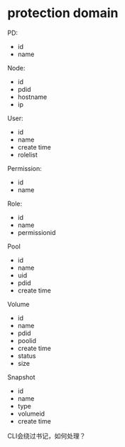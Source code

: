 
# protection domain

PD:

- id
- name

Node:

- id
- pdid
- hostname
- ip

User:

- id
- name
- create time
- rolelist

Permission:

- id
- name

Role:

- id
- name
- permissionid

Pool

- id
- name
- uid
- pdid
- create time

Volume

- id
- name
- pdid
- poolid
- create time
- status
- size

Snapshot

- id
- name
- type
- volumeid
- create time

CLI会绕过书记，如何处理？
